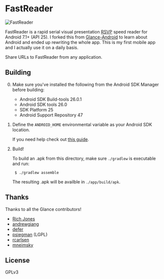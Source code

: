 # FastReader

![FastReader](https://i.imgur.com/bzR0Oz1.gif)

FastReader is a rapid serial visual presentation [RSVP](http://en.wikipedia.org/wiki/Rapid_serial_visual_presentation) speed reader for Android 7.1+ (API 25). I forked this from [Glance-Android](https://github.com/OnlyInAmerica/GlanceReader) to learn about Android and ended up rewriting the whole app. This is my first mobile app and I actually use it on a daily basis.

Share URLs to FastReader from any application.

## Building

0. Make sure you've installed the following from the Android SDK Manager before building:
  	+ Android SDK Build-tools 26.0.1
	+ Android SDK tools 26.0
	+ SDK Platform 25
	+ Android Support Repository 47

1. Define the `ANDROID_HOME` environmental variable as your Android SDK location.

	If you need help check out [this guide](http://spring.io/guides/gs/android/).

3. Build!

  	To build an .apk from this directory, make sure `./gradlew` is executable and run:

    	$ ./gradlew assemble

	The resulting .apk will be availble in `./app/build/apk`.


## Thanks
Thanks to all the Glance contributors!

+ [Rich Jones](https://github.com/miserlou)
+ [andrewgiang](https://github.com/andrewgiang)
+ [defer](https://github.com/defer)
+ [psiegman](https://github.com/psiegman) (LGPL)
+ [rcarlsen](https://github.com/rcarlsen)
+ [mneimsky](https://github.com/mneimsky)

## License

GPLv3
